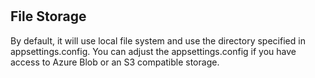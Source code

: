 # 

## File Storage

By default, it will use local file system and use the directory specified in appsettings.config. You can adjust the appsettings.config if you have access to Azure Blob or an S3 compatible storage.